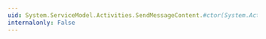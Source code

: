 ```yaml
---
uid: System.ServiceModel.Activities.SendMessageContent.#ctor(System.Activities.InArgument)
internalonly: False
---
```


